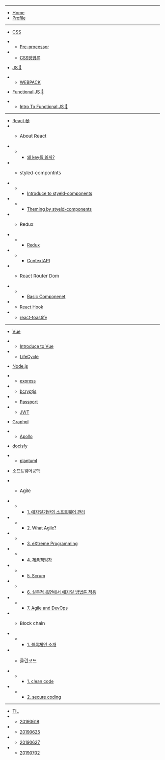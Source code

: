 <hr styled=/>

* [Home](README.md)
* [Profile](Profile.md)

<hr />

* [CSS](/css/README.md)
* * [Pre-processor](/css/pre-processor.md)
* * [CSS방법론](/css/css-methodology.md)

* [JS 🤪](/js/README.md)
* * [WEBPACK](/js/webpack.md)

* [Functional JS 🙋️](/fj/README.md)
* * [Intro To Functional JS 🙋️](/fj/fj1.md)

<hr />

* [React 😎](/react/react.md)
* * <p style="font-size: 15px">About React</p>
* * * [왜 key를 쓸까?](/react/key.md)
* * <p style="font-size: 15px">styled-compontnts</p>
* * * [Introduce to styeld-components](/react/styledIntro.md)
* * * [Theming by styeld-components](/react/Theming.md)
* * <p style="font-size: 15px">Redux</p>
* * * [Redux](/react/Redux.md)
* * * [ContextAPI](/react/Context.md)
* * <p style="font-size: 15px">React Router Dom</p>
* * * [Basic Componenet](/react/React-Router-dom.md)
* * [React Hook](/react/React-hook.md)
* * [react-toastify](/react/react-toastify.md)
  
<hr />

* [Vue](/Vue/README.md)
* * [Introduce to Vue](/Vue/intro.md)
* * [LifeCycle](/Vue/LifeCycle.md)

* [Node.js](/node/node.md)
* * [express](/node/express.md)
* * [bcryptjs](/node/bcryptjs.md)
* * [Passport](/node/passport.md)
* * [JWT](/node/jwt.md)
* [Graphql](/graphql/graphql.md)
* * [Apollo](/graphql/apollo.md)
*  [docisfy](/docsify/README.md)
* * [plantuml](/docsify/plantuml.md)
* 소프트웨어공학
* * <p style="font-size: 15px">Agile</p>
* * * [1. 애자일기반의 소프트웨어 관리](/swengineering/agile.md)
* * * [2. What Agile?](/swengineering/agile2.md)
* * * [3. eXtreme Programming](/swengineering/agile3.md)
* * * [4. 제품책임자](/swengineering/agile4.md)
* * * [5. Scrum](/swengineering/agile5.md)
* * * [6. 실무적 측면에서 애자일 방법론 적용](/swengineering/agile6.md)
* * * [7. Agile and DevOps](/swengineering/agile7.md)
* * <p style="font-size: 15px">Block chain</p>
* * * [1. 블록체인 소개](/swengineering/blockchain.md)
* * <p style="font-size: 15px">클린코드</p>
* * * [1. clean code](/swengineering/clean_code.md)
* * * [2. secure coding](/swengineering/secure_coding.md)
  
<hr />

* [TIL](/TIL/TIL.md)  
* * [20190618](/TIL/20190618.md)
* * [20190625](/TIL/20190625.md)
* * [20190627](/TIL/20190627.md)  
* * [20190702](/TIL/20190702.md)  
  